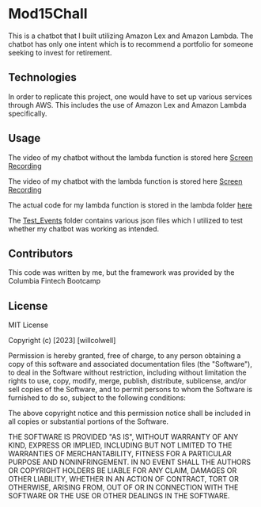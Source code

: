 # Mod15Chall

This is a chatbot that I built utilizing Amazon Lex and Amazon Lambda. The chatbot has only one intent which is to recommend a portfolio for someone seeking to invest for retirement.

## Technologies
In order to replicate this project, one would have to set up various services through AWS. This includes the use of Amazon Lex and Amazon Lambda specifically.

## Usage

The video of my chatbot without the lambda function is stored here [Screen Recording](https://github.com/wcolwellcol/Mod15Chall/blob/main/Screen_record_trimmed.mov)

The video of my chatbot with the lambda function is stored here [Screen Recording](https://github.com/wcolwellcol/Mod15Chall/blob/main/Screen%20Recording%202023-07-05%20at%2010.30.48%20AM.mov)

The actual code for my lambda function is stored in the lambda folder [here](https://github.com/wcolwellcol/Mod15Chall/tree/main/Lambda)

The [Test_Events](https://github.com/wcolwellcol/Mod15Chall/tree/main/Test_Events) folder contains various json files which I utilized to test whether my chatbot was working as intended.

## Contributors

This code was written by me, but the framework was provided by the Columbia Fintech Bootcamp

## License

MIT License

Copyright (c) [2023] [willcolwell]

Permission is hereby granted, free of charge, to any person obtaining a copy of this software and associated documentation files (the "Software"), to deal in the Software without restriction, including without limitation the rights to use, copy, modify, merge, publish, distribute, sublicense, and/or sell copies of the Software, and to permit persons to whom the Software is furnished to do so, subject to the following conditions:

The above copyright notice and this permission notice shall be included in all copies or substantial portions of the Software.

THE SOFTWARE IS PROVIDED "AS IS", WITHOUT WARRANTY OF ANY KIND, EXPRESS OR IMPLIED, INCLUDING BUT NOT LIMITED TO THE WARRANTIES OF MERCHANTABILITY, FITNESS FOR A PARTICULAR PURPOSE AND NONINFRINGEMENT. IN NO EVENT SHALL THE AUTHORS OR COPYRIGHT HOLDERS BE LIABLE FOR ANY CLAIM, DAMAGES OR OTHER LIABILITY, WHETHER IN AN ACTION OF CONTRACT, TORT OR OTHERWISE, ARISING FROM, OUT OF OR IN CONNECTION WITH THE SOFTWARE OR THE USE OR OTHER DEALINGS IN THE SOFTWARE.